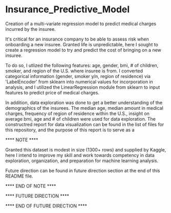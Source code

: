 # Insurance_Predictive_Model
Creation of a multi-variate regression model to predict medical charges incurred by the insuree.

It's critical for an insurance company to be able to assess risk when onboarding a new insuree. Granted life is unpredictable, here I sought to create a regression model to try and predict the cost of bringing on a new insuree.

To do so, I utlized the following features: age, gender, bmi, # of children, smoker, and region of the U.S. where insuree is from. I converted categorical information (gender, smoker y/n, region of residence) via 'LabelEncoder' from sklearn into numerical values for incorporation in analysis, and I utilized the LinearRegression module from sklearn to input features to predict price of medical charges. 

In addition, data exploration was done to get a better understanding of the demographics of the insurees. The median age, median amount in medical charges, frequency of region of residence within the U.S., insight on average bmi, age and # of children were used for data exploration. The constructred report for data visualization can be found in the list of files for this repository, and the purpose of this report is to serve as a 

**** NOTE **** 

Granted this dataset is modest in size (1300+ rows) and supplied by Kaggle, here I intend to improve my skill and work towards competency in data exploration, organization, and preparation for machine learning analysis.

Future direction can be found in future direction section at the end of this README file.

**** END OF NOTE ****



**** FUTURE DIRECTION ****



**** END OF FUTURE DIRECTION ****
